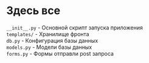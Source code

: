 # Здесь все
`__init__.py` - Основной скрипт запуска приложения<br>
`templates/` - Хранилище фронта<br>
`db.py` - Конфигурация базы данных<br>
`models.py` - Модели базы данных<br>
`forms.py` - Формы отправли post запроса<br>